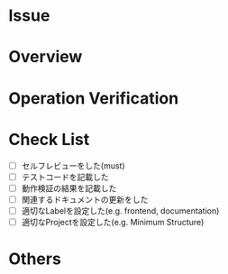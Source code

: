 # Issue

<!--

対応するissueを記載してください。
URLでも可ですが、issueのclose忘れ等を避けるためキーワードを利用した記載を推奨します。

https://docs.github.com/ja/issues/tracking-your-work-with-issues/linking-a-pull-request-to-an-issue

e.g.
Closes #10

-->

# Overview

<!--

対応背景、内容等を記載してください。

-->

# Operation Verification

<!--

動作検証結果のログ等があれば記載してください。

-->

# Check List

- [ ] セルフレビューをした(must)
- [ ] テストコードを記載した
- [ ] 動作検証の結果を記載した
- [ ] 関連するドキュメントの更新をした
- [ ] 適切なLabelを設定した(e.g. frontend, documentation)
- [ ] 適切なProjectを設定した(e.g. Minimum Structure)

# Others

<!--

補足等あれば記載してください。

-->
